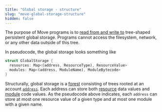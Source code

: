 ```yaml
---
title: "Global storage - structure"
slug: "move-global-storage-structure"
hidden: false
---
```

The purpose of Move programs is to [read from and write to](doc:move-global-storage-operators) tree-shaped persistent global storage. Programs cannot access the filesystem, network, or any other data outside of this tree.

In pseudocode, the global storage looks something like

```rust
struct GlobalStorage {
  resources: Map<(address, ResourceType), ResourceValue>
  modules: Map<(address, ModuleName), ModuleBytecode>
}
```

Structurally, global storage is a [forest](https://en.wikipedia.org/wiki/Tree_(graph_theory)) consisting of trees rooted at an account [`address`](doc:move-primitives-address). Each address can store both [resource](doc:move-basics-structs-and-resources) data values and [module](doc:move-modules-and-scripts) code values. As the pseudocode above indicates, each `address` can store at most one resource value of a given type and at most one module with a given name.